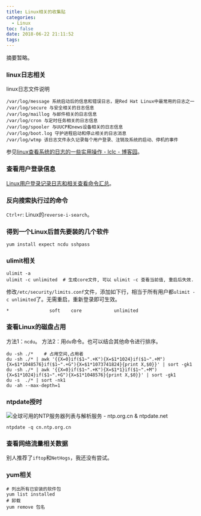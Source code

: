 ```yaml
---
title: Linux相关的收集贴
categories:
  - Linux
toc: false
date: 2018-06-22 21:11:52
tags:
---
```

摘要暂略。
<!-- more -->

### linux日志相关  
linux日志文件说明
```
/var/log/message 系统启动后的信息和错误日志，是Red Hat Linux中最常用的日志之一
/var/log/secure 与安全相关的日志信息
/var/log/maillog 与邮件相关的日志信息
/var/log/cron 与定时任务相关的日志信息
/var/log/spooler 与UUCP和news设备相关的日志信息
/var/log/boot.log 守护进程启动和停止相关的日志消息
/var/log/wtmp 该日志文件永久记录每个用户登录、注销及系统的启动、停机的事件
```
参见[linux查看系统的日志的一些实用操作 - lclc - 博客园](https://www.cnblogs.com/lcword/p/5917398.html)。  

### 查看用户登录信息  
[Linux用户登录记录日志和相关查看命令汇总](https://blog.csdn.net/jsd2honey/article/details/78404337)。

### 反向搜索执行过的命令
`Ctrl+r`: Linux的`reverse-i-search`。  

### 得到一个Linux后首先要装的几个软件  
```
yum install expect ncdu sshpass
```

### ulimit相关
```
ulimit -a
ulimit -c unlimited  # 生成core文件, 可以 ulimit -c 查看当前值, 重启后失效.
```
修改`/etc/security/limits.conf`文件，添加如下行，相当于所有用户都`ulimit -c unlimited`了。无需重启，重新登录即可生效。
```
*               soft    core            unlimited
```

### 查看Linux的磁盘占用
方法1：`ncdu`。
方法2：用`du`命令。也可以结合其他命令进行排序。
```
du -sh ./*    # 占用空间,占用者
du -sh ./* | awk '{{X=0}if($1~".+K"){X=$1*1024}if($1~".+M"){X=$1*1048576}if($1~".+G"){X=$1*1073741824}{print X,$0}}' | sort -gk1
du -sh ./* | awk '{{X=0}if($1~".+K"){X=$1*1}if($1~".+M"){X=$1*1024}if($1~".+G"){X=$1*1048576}{print X,$0}}' | sort -gk1
du -s  ./* | sort -nk1
du -ah --max-depth=1
```

### ntpdate授时  
![全球可用的NTP服务器列表与解析服务 - ntp.org.cn & ntpdate.net](http://www.ntp.org.cn/)  
```
ntpdate -q cn.ntp.org.cn
```

### 查看网络流量相关数据
别人推荐了`iftop`和`NetHogs`，我还没有尝试。

### yum相关  
```shell
# 列出所有已安装的软件包
yum list installed
# 卸载
yum remove 包名
```
